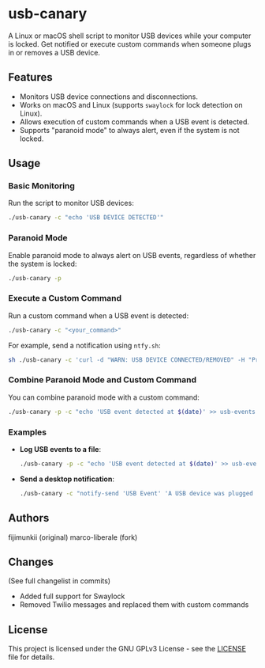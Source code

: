 
# usb-canary

A Linux or macOS shell script to monitor USB devices while your computer is locked. Get notified or execute custom commands when someone plugs in or removes a USB device.

## Features
- Monitors USB device connections and disconnections.
- Works on macOS and Linux (supports ```swaylock``` for lock detection on Linux).
- Allows execution of custom commands when a USB event is detected.
- Supports "paranoid mode" to always alert, even if the system is not locked.

## Usage

### Basic Monitoring
Run the script to monitor USB devices:
```bash
./usb-canary -c "echo 'USB DEVICE DETECTED'"
```

### Paranoid Mode
Enable paranoid mode to always alert on USB events, regardless of whether the system is locked:
```bash
./usb-canary -p
```

### Execute a Custom Command
Run a custom command when a USB event is detected:
```bash
./usb-canary -c "<your_command>"
```

For example, send a notification using ```ntfy.sh```:
```bash
sh ./usb-canary -c 'curl -d "WARN: USB DEVICE CONNECTED/REMOVED" -H "Priority: 5" https://ntfy.sh/canaryusb' -p
```

### Combine Paranoid Mode and Custom Command
You can combine paranoid mode with a custom command:
```bash
./usb-canary -p -c "echo 'USB event detected at $(date)' >> usb-events.log"
```

### Examples
- **Log USB events to a file**:
  ```bash
  ./usb-canary -p -c "echo 'USB event detected at $(date)' >> usb-events.log"
  ```

- **Send a desktop notification**:
  ```bash
  ./usb-canary -c "notify-send 'USB Event' 'A USB device was plugged in or removed'"
  ```

## Authors

fijimunkii (original)
marco-liberale (fork)

## Changes
(See full changelist in commits)
- Added full support for Swaylock
- Removed Twilio messages and replaced them with custom commands


## License

This project is licensed under the GNU GPLv3 License - see the [LICENSE](LICENSE.txt) file for details.
